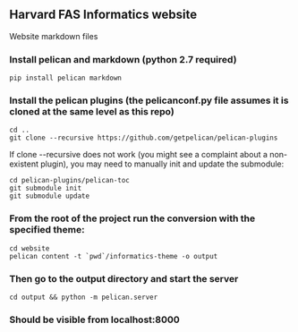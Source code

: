 ## Harvard FAS Informatics website
Website markdown files


### Install pelican and markdown (python 2.7 required)

    pip install pelican markdown

### Install the pelican plugins (the pelicanconf.py file assumes it is cloned at the same level as this repo)

    cd ..
    git clone --recursive https://github.com/getpelican/pelican-plugins

If clone --recursive does not work (you might see a complaint about a non-existent plugin), you may need to manually init and update the submodule:

    cd pelican-plugins/pelican-toc
    git submodule init
    git submodule update

### From the root of the project run the conversion with the specified theme:

    cd website 
    pelican content -t `pwd`/informatics-theme -o output

### Then go to the output directory and start the server

    cd output && python -m pelican.server

### Should be visible from localhost:8000

